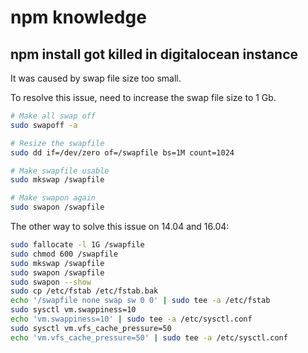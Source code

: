 # npm knowledge

## npm install got killed in digitalocean instance

It was caused by swap file size too small.

To resolve this issue, need to increase the swap file size to 1 Gb.

```sh
# Make all swap off
sudo swapoff -a

# Resize the swapfile
sudo dd if=/dev/zero of=/swapfile bs=1M count=1024

# Make swapfile usable
sudo mkswap /swapfile

# Make swapon again
sudo swapon /swapfile
```


The other way to solve this issue on 14.04 and 16.04:

```sh
sudo fallocate -l 1G /swapfile
sudo chmod 600 /swapfile
sudo mkswap /swapfile
sudo swapon /swapfile
sudo swapon --show
sudo cp /etc/fstab /etc/fstab.bak
echo '/swapfile none swap sw 0 0' | sudo tee -a /etc/fstab
sudo sysctl vm.swappiness=10
echo 'vm.swappiness=10' | sudo tee -a /etc/sysctl.conf
sudo sysctl vm.vfs_cache_pressure=50
echo 'vm.vfs_cache_pressure=50' | sudo tee -a /etc/sysctl.conf
```